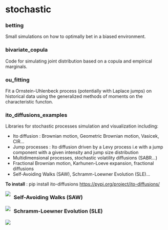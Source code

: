 # stochastic

### betting
Small simulations on how to optimally bet in a biased environment.

### bivariate_copula
Code for simulating joint distribution based on a copula and empirical marginals.

### ou_fitting
Fit a Ornstein-Uhlenbeck process (potentially with Laplace jumps) on historical data using the generalized methods of moments on the characteristic functon.

### ito_diffusions_examples
Libraries for stochastic processes simulation and visualization including:
* Ito diffusion : Brownian motion, Geometric Brownian motion, Vasicek, CIR...
* Jump processes : Ito diffusion driven by a Levy process i.e with a jump component with a given intensity and jump size distribution
* Multidimensional processes, stochastic volatility diffusions (SABR...)
* Fractional Brownian motion, Karhunen-Loeve expansion, fractional diffusions
* Self-Avoiding Walks (SAW), Schramm-Loewner Evolution (SLE)...

**To install** : pip install ito-diffusions
https://pypi.org/project/ito-diffusions/

<img src="./examples/ito_diffusions_examples/brownian_sheaf.png"
     style="float: left; margin-right: 10px;" />

### Self-Avoiding Walks (SAW)

<img src="./examples/ito_diffusions_examples/saw_square.png"
     style="float: left; margin-right: 10px;" />

### Schramm-Loewner Evolution (SLE)

<img src="./examples/ito_diffusions_examples/sle.png"
     style="float: left; margin-right: 10px;" />
